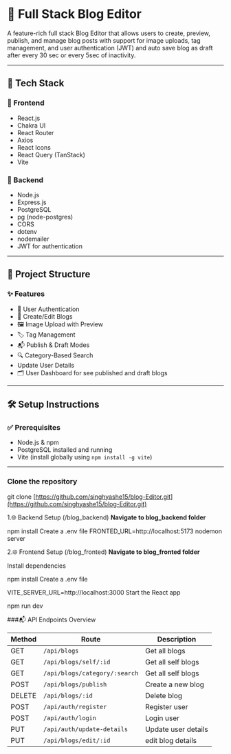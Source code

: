 # 📝 Full Stack Blog Editor

A feature-rich full stack Blog Editor that allows users to create, preview, publish, and manage blog posts with support for image uploads, tag management, and user authentication (JWT) and auto save blog as draft after every 30 sec or every 5sec of inactivity.

---

## 🚀 Tech Stack

### 🔧 Frontend
- React.js
- Chakra UI
- React Router
- Axios
- React Icons
- React Query (TanStack)
- Vite

### 🔧 Backend
- Node.js
- Express.js
- PostgreSQL
- pg (node-postgres)
- CORS
- dotenv
- nodemailer
- JWT for authentication
---

## 📁 Project Structure

### ✨ Features
- 🔐 User Authentication
- 📝 Create/Edit Blogs
- 🖼️ Image Upload with Preview
- 🏷️ Tag Management
- 📬 Publish & Draft Modes
- 🔍 Category-Based Search
- Update User Details
- 🗂️ User Dashboard for see published and draft blogs
---

## 🛠️ Setup Instructions


### ✅ Prerequisites

- Node.js & npm
- PostgreSQL installed and running
- Vite (install globally using `npm install -g vite`)

---
### Clone the repository
git clone [https://github.com/singhyashe15/blog-Editor.git](https://github.com/singhyashe15/blog-Editor.git)


1.🌐 Backend Setup (/blog_backend)
   **Navigate to blog_backend folder**
   
  npm install
  Create a .env file
  FRONTED_URL=http://localhost:5173
  nodemon server

  
2.🌐 Frontend Setup (/blog_fronted)
 **Navigate to blog_fronted folder**

Install dependencies

npm install
Create a .env file

VITE_SERVER_URL=http://localhost:3000
Start the React app

npm run dev


###📬 API Endpoints Overview

| Method | Route                                | Description           |
| ------ | --------------------                 | -----------------     |
| GET    | `/api/blogs`                         | Get all blogs         |  
| GET    | `/api/blogs/self/:id`                | Get all self blogs    |
| GET    | `/api/blogs/category/:search`        | Get all self blogs    |
| POST   | `/api/blogs/publish`                 | Create a new blog     |
| DELETE | `/api/blogs/:id`                     | Delete blog           |
| POST   | `/api/auth/register`                 | Register user         |
| POST   | `/api/auth/login`                    | Login user            |
| PUT    | `/api/auth/update-details`           | Update user details   |
| PUT    | `/api/blogs/edit/:id     `           | edit blog details     |   
